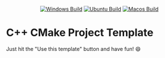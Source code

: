 <p align="center">
  <a href="https://github.com/felipegodias/cpp-cmake-project-template/actions?query=workflow%3AWindows%20Build"><img alt="Windows Build" src="https://github.com/felipegodias/cpp-cmake-project-template/actions/workflows/windows_build.yml/badge.svg"></a>
  <a href="https://github.com/felipegodias/cpp-cmake-project-template/actions?query=workflow%3AUbuntu%20Build"><img alt="Ubuntu Build" src="https://github.com/felipegodias/cpp-cmake-project-template/actions/workflows/ubuntu_build.yml/badge.svg"></a>
  <a href="https://github.com/felipegodias/cpp-cmake-project-template/actions?query=workflow%3AMacos%20Build"><img alt="Macos Build" src="https://github.com/felipegodias/cpp-cmake-project-template/actions/workflows/macos_build.yml/badge.svg"></a>
</p>

# C++ CMake Project Template

Just hit the "Use this template" button and have fun! :smile: